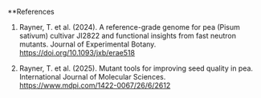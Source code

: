 **References

1. Rayner, T. et al. (2024). A reference-grade genome for pea (Pisum sativum) cultivar JI2822 and functional insights from fast neutron mutants. Journal of Experimental Botany. https://doi.org/10.1093/jxb/erae518

2. Rayner, T. et al. (2025). Mutant tools for improving seed quality in pea. International Journal of Molecular Sciences. https://www.mdpi.com/1422-0067/26/6/2612
